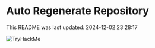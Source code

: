 # Auto Regenerate Repository

This README was last updated: 2024-12-02 23:28:17

 ![TryHackMe](https://tryhackme.com/badge/533634)